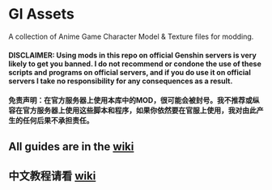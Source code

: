 
# GI Assets
A collection of Anime Game Character Model & Texture files for modding.

#### **DISCLAIMER: Using mods in this repo on official Genshin servers is very likely to get you banned. I do not recommend or condone the use of these scripts and programs on official servers, and if you do use it on official servers I take no responsibility for any consequences as a result.**

#### **免责声明：在官方服务器上使用本库中的MOD，很可能会被封号。我不推荐或纵容在官方服务器上使用这些脚本和程序，如果你依然要在官服上使用，我对由此产生的任何后果不承担责任。**

## All guides are in the [wiki](https://github.com/zeroruka/GI_Assets/wiki)

## 中文教程请看 [wiki](https://github.com/zeroruka/GI-Assets-wiki/wiki)
